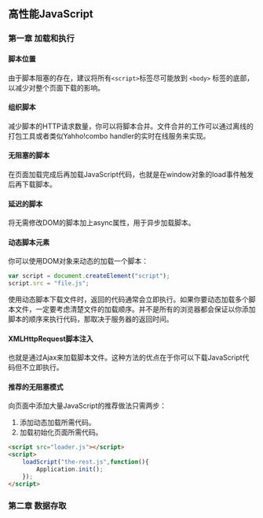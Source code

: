 ## 高性能JavaScript

### 第一章  加载和执行

#### 脚本位置

由于脚本阻塞的存在，建议将所有`<script>`标签尽可能放到 `<body>` 标签的底部，以减少对整个页面下载的影响。

#### 组织脚本

减少脚本的HTTP请求数量，你可以将脚本合并。文件合并的工作可以通过离线的打包工具或者类似Yahho!combo handler的实时在线服务来实现。

#### 无阻塞的脚本

在页面加载完成后再加载JavaScript代码，也就是在window对象的load事件触发后再下载脚本。

#### 延迟的脚本

将无需修改DOM的脚本加上async属性，用于异步加载脚本。

#### 动态脚本元素

你可以使用DOM对象来动态的加载一个脚本：

```js
var script = document.createElement("script");
script.src = "file.js";
```

使用动态脚本下载文件时，返回的代码通常会立即执行。如果你要动态加载多个脚本文件，一定要考虑清楚文件的加载顺序。并不是所有的浏览器都会保证以你添加脚本的顺序来执行代码，那取决于服务器的返回时间。

#### XMLHttpRequest脚本注入

也就是通过Ajax来加载脚本文件。这种方法的优点在于你可以下载JavaScript代码但不立即执行。

#### 推荐的无阻塞模式

向页面中添加大量JavaScript的推荐做法只需两步：

1. 添加动态加载所需代码。
2. 加载初始化页面所需代码。

```html
<script src="loader.js"></script>
<script>
    loadScript("the-rest.js",function(){
        Application.init();
    });
</script>
```



### 第二章  数据存取









